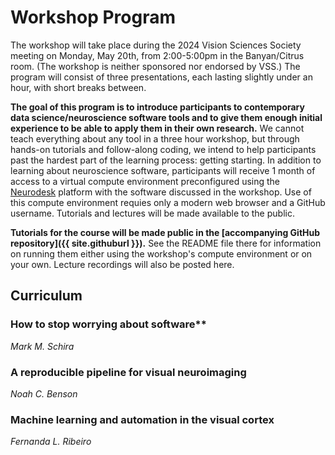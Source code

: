 # Workshop Program

The workshop will take place during the 2024 Vision Sciences Society meeting on
Monday, May 20th, from 2:00-5:00pm in the Banyan/Citrus room. (The workshop is
neither sponsored nor endorsed by VSS.) The program will consist of three
presentations, each lasting slightly under an hour, with short breaks between.

**The goal of this program is to introduce participants to contemporary data
science/neuroscience software tools and to give them enough initial experience
to be able to apply them in their own research.** We cannot teach everything
about any tool in a three hour workshop, but through hands-on tutorials and
follow-along coding, we intend to help participants past the hardest part of the
learning process: getting starting. In addition to learning about neuroscience
software, participants will receive 1 month of access to a virtual compute
environment preconfigured using the [Neurodesk](https://neurodesk.org/) platform
with the software discussed in the workshop. Use of this compute environment
requies only a modern web browser and a GitHub username. Tutorials and lectures
will be made available to the public.

**Tutorials for the course will be made public in the [accompanying GitHub
repository]({{ site.githuburl }}).** See the README file there for information
on running them either using the workshop's compute environment or on your own.
Lecture recordings will also be posted here.


## Curriculum

### How to stop worrying about software**

*Mark M. Schira*

<!-- Insert abstract / edit title here! -->


### A reproducible pipeline for visual neuroimaging

*Noah C. Benson*

<!-- Insert abstract / edit title here! -->


### Machine learning and automation in the visual cortex

*Fernanda L. Ribeiro*

<!-- Insert abstract / edit title here! -->
